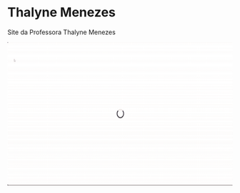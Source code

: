# Thalyne Menezes
Site da Professora Thalyne Menezes

<a href='https://thalynemenezes.com.br'>
<img decoding="async" src="https://github.com/TNthiagonet/TNthiagonet/blob/main/thalynemenezes.gif" alt="" height="322px" width="100%" />
</a>
